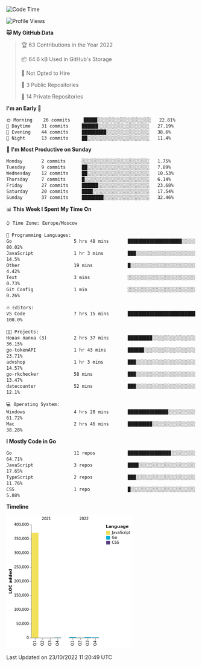 <!--START_SECTION:waka-->
![Code Time](http://img.shields.io/badge/Code%20Time-432%20hrs%2026%20mins-blue)

![Profile Views](http://img.shields.io/badge/Profile%20Views-0-blue)

**🐱 My GitHub Data** 

> 🏆 63 Contributions in the Year 2022
 > 
> 📦 64.6 kB Used in GitHub's Storage 
 > 
> 🚫 Not Opted to Hire
 > 
> 📜 3 Public Repositories 
 > 
> 🔑 14 Private Repositories  
 > 
**I'm an Early 🐤** 

```text
🌞 Morning    26 commits     █████░░░░░░░░░░░░░░░░░░░░   22.81% 
🌆 Daytime    31 commits     ██████░░░░░░░░░░░░░░░░░░░   27.19% 
🌃 Evening    44 commits     █████████░░░░░░░░░░░░░░░░   38.6% 
🌙 Night      13 commits     ██░░░░░░░░░░░░░░░░░░░░░░░   11.4%

```
📅 **I'm Most Productive on Sunday** 

```text
Monday       2 commits      ░░░░░░░░░░░░░░░░░░░░░░░░░   1.75% 
Tuesday      9 commits      ██░░░░░░░░░░░░░░░░░░░░░░░   7.89% 
Wednesday    12 commits     ██░░░░░░░░░░░░░░░░░░░░░░░   10.53% 
Thursday     7 commits      █░░░░░░░░░░░░░░░░░░░░░░░░   6.14% 
Friday       27 commits     ██████░░░░░░░░░░░░░░░░░░░   23.68% 
Saturday     20 commits     ████░░░░░░░░░░░░░░░░░░░░░   17.54% 
Sunday       37 commits     ████████░░░░░░░░░░░░░░░░░   32.46%

```


📊 **This Week I Spent My Time On** 

```text
⌚︎ Time Zone: Europe/Moscow

💬 Programming Languages: 
Go                       5 hrs 48 mins       ████████████████████░░░░░   80.02% 
JavaScript               1 hr 3 mins         ███░░░░░░░░░░░░░░░░░░░░░░   14.5% 
Other                    19 mins             █░░░░░░░░░░░░░░░░░░░░░░░░   4.42% 
Text                     3 mins              ░░░░░░░░░░░░░░░░░░░░░░░░░   0.73% 
Git Config               1 min               ░░░░░░░░░░░░░░░░░░░░░░░░░   0.26%

🔥 Editors: 
VS Code                  7 hrs 15 mins       █████████████████████████   100.0%

🐱‍💻 Projects: 
Новая папка (3)          2 hrs 37 mins       █████████░░░░░░░░░░░░░░░░   36.15% 
go-tokenAPI              1 hr 43 mins        ██████░░░░░░░░░░░░░░░░░░░   23.71% 
advshop                  1 hr 3 mins         ███░░░░░░░░░░░░░░░░░░░░░░   14.57% 
go-rkchecker             58 mins             ███░░░░░░░░░░░░░░░░░░░░░░   13.47% 
datecounter              52 mins             ███░░░░░░░░░░░░░░░░░░░░░░   12.1%

💻 Operating System: 
Windows                  4 hrs 28 mins       ███████████████░░░░░░░░░░   61.72% 
Mac                      2 hrs 46 mins       █████████░░░░░░░░░░░░░░░░   38.28%

```

**I Mostly Code in Go** 

```text
Go                       11 repos            ████████████████░░░░░░░░░   64.71% 
JavaScript               3 repos             ████░░░░░░░░░░░░░░░░░░░░░   17.65% 
TypeScript               2 repos             ███░░░░░░░░░░░░░░░░░░░░░░   11.76% 
CSS                      1 repo              █░░░░░░░░░░░░░░░░░░░░░░░░   5.88%

```


**Timeline**

![Chart not found](https://raw.githubusercontent.com/jeezft/jeezft/main/charts/bar_graph.png) 


 Last Updated on 23/10/2022 11:20:49 UTC
<!--END_SECTION:waka-->
